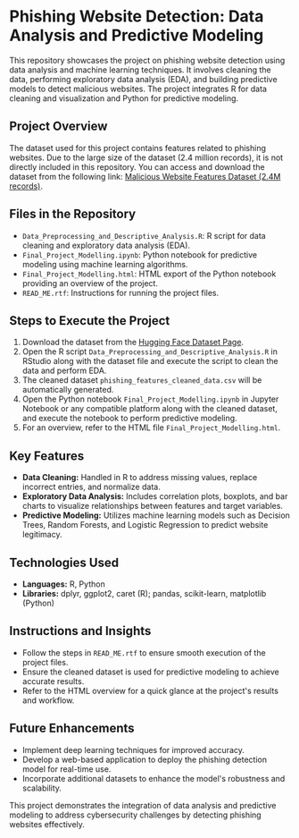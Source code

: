 <h1>Phishing Website Detection: Data Analysis and Predictive Modeling</h1>

<p>This repository showcases the project on phishing website detection using data analysis and machine learning techniques. It involves cleaning the data, performing exploratory data analysis (EDA), and building predictive models to detect malicious websites. The project integrates R for data cleaning and visualization and Python for predictive modeling.</p>

<h2>Project Overview</h2>
<p>The dataset used for this project contains features related to phishing websites. Due to the large size of the dataset (2.4 million records), it is not directly included in this repository. You can access and download the dataset from the following link: <a href="https://huggingface.co/datasets/FredZhang7/malicious-website-features-2.4M" target="_blank">Malicious Website Features Dataset (2.4M records)</a>.</p>

<h2>Files in the Repository</h2>
<ul>
  <li><code>Data_Preprocessing_and_Descriptive_Analysis.R</code>: R script for data cleaning and exploratory data analysis (EDA).</li>
  <li><code>Final_Project_Modelling.ipynb</code>: Python notebook for predictive modeling using machine learning algorithms.</li>
  <li><code>Final_Project_Modelling.html</code>: HTML export of the Python notebook providing an overview of the project.</li>
  <li><code>READ_ME.rtf</code>: Instructions for running the project files.</li>
</ul>

<h2>Steps to Execute the Project</h2>
<ol>
  <li>Download the dataset from the <a href="https://huggingface.co/datasets/FredZhang7/malicious-website-features-2.4M" target="_blank">Hugging Face Dataset Page</a>.</li>
  <li>Open the R script <code>Data_Preprocessing_and_Descriptive_Analysis.R</code> in RStudio along with the dataset file and execute the script to clean the data and perform EDA.</li>
  <li>The cleaned dataset <code>phishing_features_cleaned_data.csv</code> will be automatically generated.</li>
  <li>Open the Python notebook <code>Final_Project_Modelling.ipynb</code> in Jupyter Notebook or any compatible platform along with the cleaned dataset, and execute the notebook to perform predictive modeling.</li>
  <li>For an overview, refer to the HTML file <code>Final_Project_Modelling.html</code>.</li>
</ol>

<h2>Key Features</h2>
<ul>
  <li><strong>Data Cleaning:</strong> Handled in R to address missing values, replace incorrect entries, and normalize data.</li>
  <li><strong>Exploratory Data Analysis:</strong> Includes correlation plots, boxplots, and bar charts to visualize relationships between features and target variables.</li>
  <li><strong>Predictive Modeling:</strong> Utilizes machine learning models such as Decision Trees, Random Forests, and Logistic Regression to predict website legitimacy.</li>
</ul>

<h2>Technologies Used</h2>
<ul>
  <li><strong>Languages:</strong> R, Python</li>
  <li><strong>Libraries:</strong> dplyr, ggplot2, caret (R); pandas, scikit-learn, matplotlib (Python)</li>
</ul>

<h2>Instructions and Insights</h2>
<ul>
  <li>Follow the steps in <code>READ_ME.rtf</code> to ensure smooth execution of the project files.</li>
  <li>Ensure the cleaned dataset is used for predictive modeling to achieve accurate results.</li>
  <li>Refer to the HTML overview for a quick glance at the project's results and workflow.</li>
</ul>

<h2>Future Enhancements</h2>
<ul>
  <li>Implement deep learning techniques for improved accuracy.</li>
  <li>Develop a web-based application to deploy the phishing detection model for real-time use.</li>
  <li>Incorporate additional datasets to enhance the model's robustness and scalability.</li>
</ul>

<p>This project demonstrates the integration of data analysis and predictive modeling to address cybersecurity challenges by detecting phishing websites effectively.</p>
